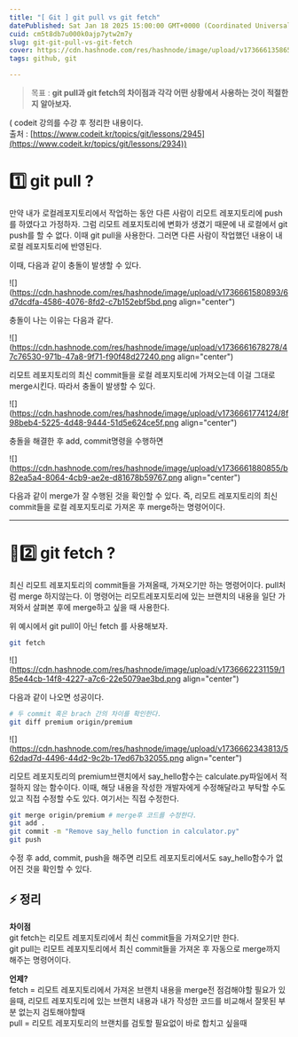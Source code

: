 ```yaml
---
title: "[ Git ] git pull vs git fetch"
datePublished: Sat Jan 18 2025 15:00:00 GMT+0000 (Coordinated Universal Time)
cuid: cm5t8db7u000k0ajp7ytw2m7y
slug: git-git-pull-vs-git-fetch
cover: https://cdn.hashnode.com/res/hashnode/image/upload/v1736661358650/08129f78-f624-4507-9929-cf0e2c556936.png
tags: github, git

---
```


> 목표 : **git pull과 git fetch의 차이점과 각각 어떤 상황에서 사용하는 것이 적절한지 알아보자.**

( codeit 강의를 수강 후 정리한 내용이다.  
출처 : [https://www.codeit.kr/topics/git/lessons/2945](https://www.codeit.kr/topics/git/lessons/2934))

# 1️⃣ git pull ?

만약 내가 로컬레포지토리에서 작업하는 동안 다른 사람이 리모트 레포지토리에 push를 하였다고 가정하자. 그럼 리모트 레포지토리에 변화가 생겼기 때문에 내 로컬에서 git push를 할 수 없다. 이때 git pull을 사용한다. 그러면 다른 사람이 작업했던 내용이 내 로컬 레포지토리에 반영된다.

이때, 다음과 같이 충돌이 발생할 수 있다.

![](https://cdn.hashnode.com/res/hashnode/image/upload/v1736661580893/6d7dcdfa-4586-4076-8fd2-c7b152ebf5bd.png align="center")

충돌이 나는 이유는 다음과 같다.

![](https://cdn.hashnode.com/res/hashnode/image/upload/v1736661678278/47c76530-971b-47a8-9f71-f90f48d27240.png align="center")

리모트 레포지토리의 최신 commit들을 로컬 레포지토리에 가져오는데 이걸 그대로 merge시킨다. 따라서 충돌이 발생할 수 있다.

![](https://cdn.hashnode.com/res/hashnode/image/upload/v1736661774124/8f98beb4-5225-4d48-9444-51d5e624ce5f.png align="center")

충돌을 해결한 후 add, commit명령을 수행하면

![](https://cdn.hashnode.com/res/hashnode/image/upload/v1736661880855/b82ea5a4-8064-4cb9-ae2e-d81678b59767.png align="center")

다음과 같이 merge가 잘 수행된 것을 확인할 수 있다. 즉, 리모트 레포지토리의 최신 commit들을 로컬 레포지토리로 가져온 후 merge하는 명령어이다.

---

# 2️⃣ git fetch ?

최신 리모트 레포지토리의 commit들을 가져올때, 가져오기만 하는 명령어이다. pull처럼 merge 하지않는다. 이 명령어는 리모트레포지토리에 있는 브랜치의 내용을 일단 가져와서 살펴본 후에 merge하고 싶을 때 사용한다.

위 예시에서 git pull이 아닌 fetch 를 사용해보자.

```bash
git fetch
```

![](https://cdn.hashnode.com/res/hashnode/image/upload/v1736662231159/185e44cb-14f8-4227-a7c6-22e5079ae3bd.png align="center")

다음과 같이 나오면 성공이다.

```bash
# 두 commit 혹은 brach 간의 차이를 확인한다.
git diff premium origin/premium
```

![](https://cdn.hashnode.com/res/hashnode/image/upload/v1736662343813/562dad7d-4496-44d2-9c2b-17ed67b32055.png align="center")

리모트 레포지토리의 premium브랜치에서 say\_hello함수는 calculate.py파일에서 적절하지 않는 함수이다. 이때, 해당 내용을 작성한 개발자에게 수정해달라고 부탁할 수도 있고 직접 수정할 수도 있다. 여기서는 직접 수정한다.

```bash
git merge origin/premium # merge후 코드를 수정한다.
git add .
git commit -m "Remove say_hello function in calculator.py"
git push
```

수정 후 add, commit, push을 해주면 리모트 레포지토리에서도 say\_hello함수가 없어진 것을 확인할 수 있다.

## ⚡ 정리

**차이점**  
git fetch는 리모트 레포지토리에서 최신 commit들을 가져오기만 한다.  
git pull는 리모트 레포지토리에서 최신 commit들을 가져온 후 자동으로 merge까지 해주는 명령어이다.

**언제?**  
fetch = 리모트 레포지토리에서 가져온 브랜치 내용을 merge전 점검해야할 필요가 있을때, 리모트 레포지토리에 있는 브랜치 내용과 내가 작성한 코드를 비교해서 잘못된 부분 없는지 검토해야할때  
pull = 리모트 레포지토리의 브랜치를 검토할 필요없이 바로 합치고 싶을때